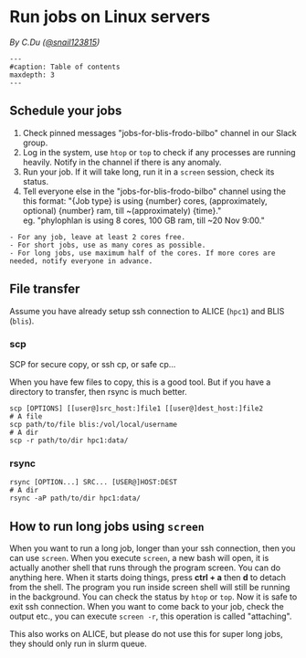 # Run jobs on Linux servers

*By C.Du ([@snail123815](https://github.com/snail123815))*

```{toctree}
---
#caption: Table of contents
maxdepth: 3
---
```

## Schedule your jobs

1. Check pinned messages "jobs-for-blis-frodo-bilbo" channel in our Slack group.
2. Log in the system, use `htop` or `top` to check if any processes are running heavily. Notify in the channel if there is any anomaly.
3. Run your job. If it will take long, run it in a `screen` session, check its status.
4. Tell everyone else in the "jobs-for-blis-frodo-bilbo" channel using the this format: "{Job type} is using {number} cores, (approximately, optional) {number} ram, till ~(approximately) {time}."  
  eg. "phylophlan is using 8 cores, 100 GB ram, till ~20 Nov 9:00."

```{admonition} Rule of thumb
- For any job, leave at least 2 cores free.
- For short jobs, use as many cores as possible.
- For long jobs, use maximum half of the cores. If more cores are needed, notify everyone in advance.
```

## File transfer

Assume you have already setup ssh connection to ALICE (`hpc1`) and BLIS (`blis`).

### scp

SCP for secure copy, or ssh cp, or safe cp...

When you have few files to copy, this is a good tool. But if you have a directory to transfer, then rsync is much better.

```shell
scp [OPTIONS] [[user@]src_host:]file1 [[user@]dest_host:]file2
# A file
scp path/to/file blis:/vol/local/username
# A dir
scp -r path/to/dir hpc1:data/
```

### rsync

```shell
rsync [OPTION...] SRC... [USER@]HOST:DEST
# A dir
rsync -aP path/to/dir hpc1:data/
```

## How to run long jobs using `screen`

When you want to run a long job, longer than your ssh connection, then you can use `screen`. When you execute `screen`, a new bash will open, it is actually another shell that runs through the program screen. You can do anything here. When it starts doing things, press **ctrl + a** then **d** to detach from the shell. The program you run inside screen shell will still be running in the background. You can check the status by `htop` or `top`. Now it is safe to exit ssh connection. When you want to come back to your job, check the output etc., you can execute `screen -r`, this operation is called "attaching".

This also works on ALICE, but please do not use this for super long jobs, they should only run in slurm queue.